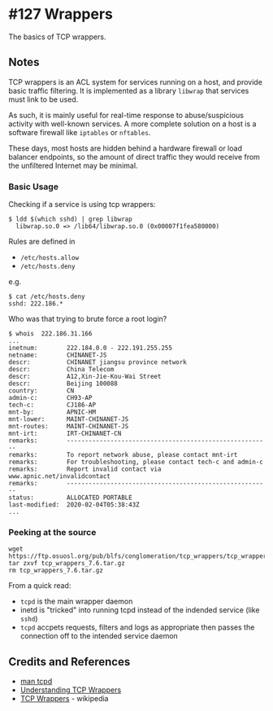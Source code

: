 # #127 Wrappers

The basics of TCP wrappers.

## Notes

TCP wrappers is an ACL system for services running on a host, and provide basic traffic filtering.
It is implemented as a library `libwrap` that services must link to be used.

As such, it is mainly useful for real-time response to abuse/suspicious activity with well-known services.
A more complete solution on a host is a software firewall like `iptables` or `nftables`.

These days, most hosts are hidden behind a hardware firewall or load balancer endpoints,
so the amount of direct traffic they would receive from the unfiltered Internet may be minimal.

### Basic Usage

Checking if a service is using tcp wrappers:

```
$ ldd $(which sshd) | grep libwrap
  libwrap.so.0 => /lib64/libwrap.so.0 (0x00007f1fea580000)
```

Rules are defined in

* `/etc/hosts.allow`
* `/etc/hosts.deny`

e.g.

```
$ cat /etc/hosts.deny
sshd: 222.186.*
```

Who was that trying to brute force a root login?

```
$ whois  222.186.31.166
...
inetnum:        222.184.0.0 - 222.191.255.255
netname:        CHINANET-JS
descr:          CHINANET jiangsu province network
descr:          China Telecom
descr:          A12,Xin-Jie-Kou-Wai Street
descr:          Beijing 100088
country:        CN
admin-c:        CH93-AP
tech-c:         CJ186-AP
mnt-by:         APNIC-HM
mnt-lower:      MAINT-CHINANET-JS
mnt-routes:     MAINT-CHINANET-JS
mnt-irt:        IRT-CHINANET-CN
remarks:        --------------------------------------------------------
remarks:        To report network abuse, please contact mnt-irt
remarks:        For troubleshooting, please contact tech-c and admin-c
remarks:        Report invalid contact via www.apnic.net/invalidcontact
remarks:        --------------------------------------------------------
status:         ALLOCATED PORTABLE
last-modified:  2020-02-04T05:38:43Z
...
```

### Peeking at the source

```
wget https://ftp.osuosl.org/pub/blfs/conglomeration/tcp_wrappers/tcp_wrappers_7.6.tar.gz
tar zxvf tcp_wrappers_7.6.tar.gz
rm tcp_wrappers_7.6.tar.gz
```

From a quick read:

* `tcpd` is the main wrapper daemon
* inetd is "tricked" into running tcpd instead of the indended service (like `sshd`)
* `tcpd` accpets requests, filters and logs as appropriate then passes the connection off to the intended service daemon

## Credits and References

* [man tcpd](https://linux.die.net/man/8/tcpd)
* [Understanding TCP Wrappers](https://www.thegeekdiary.com/understanding-tcp-wrappers-in-linux/)
* [TCP Wrappers](https://en.wikipedia.org/wiki/TCP_Wrappers) - wikipedia
